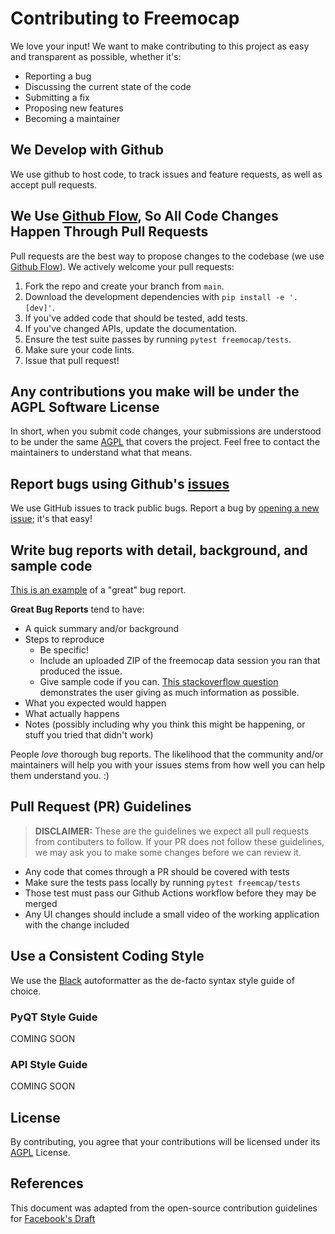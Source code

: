 # Contributing to Freemocap
We love your input! We want to make contributing to this project as easy and transparent as possible, whether it's:

- Reporting a bug
- Discussing the current state of the code
- Submitting a fix
- Proposing new features
- Becoming a maintainer

## We Develop with Github
We use github to host code, to track issues and feature requests, as well as accept pull requests.

## We Use [Github Flow](https://docs.github.com/en/get-started/quickstart/github-flow), So All Code Changes Happen Through Pull Requests
Pull requests are the best way to propose changes to the codebase (we use [Github Flow](https://docs.github.com/en/get-started/quickstart/github-flow)). We actively welcome your pull requests:

1. Fork the repo and create your branch from `main`.
2. Download the development dependencies with `pip install -e '.[dev]'`.
2. If you've added code that should be tested, add tests.
3. If you've changed APIs, update the documentation.
4. Ensure the test suite passes by running `pytest freemocap/tests`.
5. Make sure your code lints.
6. Issue that pull request!

## Any contributions you make will be under the AGPL Software License
In short, when you submit code changes, your submissions are understood to be under the same [AGPL](LICENSE) that covers the project. Feel free to contact the maintainers to understand what that means.

## Report bugs using Github's [issues](https://github.com/freemocap/freemocap/issues)
We use GitHub issues to track public bugs. Report a bug by [opening a new issue](https://github.com/freemocap/freemocap/issues/new); it's that easy!

## Write bug reports with detail, background, and sample code
[This is an example](http://stackoverflow.com/q/12488905/180626) of a "great" bug report.

**Great Bug Reports** tend to have:

- A quick summary and/or background
- Steps to reproduce
  - Be specific!
  - Include an uploaded ZIP of the freemocap data session you ran that produced the issue.
  - Give sample code if you can. [This stackoverflow question](http://stackoverflow.com/q/12488905/180626) demonstrates the user giving as much information as possible.
- What you expected would happen
- What actually happens
- Notes (possibly including why you think this might be happening, or stuff you tried that didn't work)

People *love* thorough bug reports. The likelihood that the community and/or maintainers will help you with your issues stems from how well you can help them understand you. :)

## Pull Request (PR) Guidelines

> **DISCLAIMER:** These are the guidelines we expect all pull requests from contibuters to follow. If your PR does not follow these guidelines, we may ask you to make some changes before we can review it.

- Any code that comes through a PR should be covered with tests
- Make sure the tests pass locally by running `pytest freemcap/tests`
- Those test must pass our Github Actions workflow before they may be merged
- Any UI changes should include a small video of the working application with the change included

## Use a Consistent Coding Style
We use the [Black](https://black.readthedocs.io/en/stable/) autoformatter as the de-facto syntax style guide of choice.

### PyQT Style Guide
COMING SOON

### API Style Guide
COMING SOON

## License
By contributing, you agree that your contributions will be licensed under its [AGPL](LICENSE) License.

## References
This document was adapted from the open-source contribution guidelines for [Facebook's Draft](https://github.com/facebook/draft-js/blob/main/CONTRIBUTING.md)
